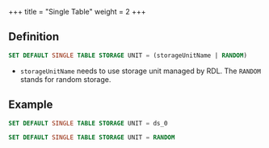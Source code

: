 +++
title = "Single Table"
weight = 2
+++

## Definition

```sql
SET DEFAULT SINGLE TABLE STORAGE UNIT = (storageUnitName | RANDOM)
```
- `storageUnitName` needs to use storage unit managed by RDL. The `RANDOM` stands for random storage.

## Example
```sql
SET DEFAULT SINGLE TABLE STORAGE UNIT = ds_0

SET DEFAULT SINGLE TABLE STORAGE UNIT = RANDOM
```
